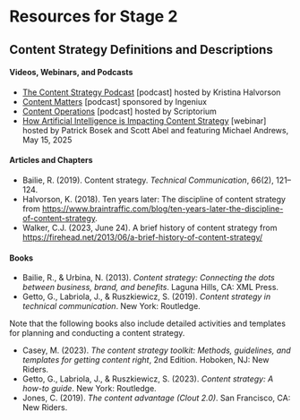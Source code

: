 # Resources for Stage 2

## Content Strategy Definitions and Descriptions

#### Videos, Webinars, and Podcasts
* [The Content Strategy Podcast](https://www.braintraffic.com/podcast) [podcast] hosted by Kristina Halvorson
* [Content Matters](https://creators.spotify.com/pod/profile/content-matters/) [podcast] sponsored by Ingeniux
* [Content Operations](https://www.scriptorium.com/category/podcast/) [podcast] hosted by Scriptorium
* [How Artificial Intelligence is Impacting Content Strategy](https://www.brighttalk.com/webcast/9273/633289?q=%22Coffee%20and%20Content%22) [webinar] hosted by Patrick Bosek and Scott Abel and featuring Michael Andrews, May 15, 2025

#### Articles and Chapters
* Bailie, R. (2019). Content strategy. *Technical Communication*, 66(2), 121–124.
* Halvorson, K. (2018). Ten years later: The discipline of content strategy from https://www.braintraffic.com/blog/ten-years-later-the-discipline-of-content-strategy.
* Walker, C.J. (2023, June 24). A brief history of content strategy from https://firehead.net/2013/06/a-brief-history-of-content-strategy/

#### Books
* Bailie, R., & Urbina, N. (2013). *Content strategy: Connecting the dots between business, brand, and benefits*. Laguna Hills, CA: XML Press.
* Getto, G., Labriola, J., & Ruszkiewicz, S. (2019). *Content strategy in technical communication*. New York: Routledge.
  
Note that the following books also include detailed activities and templates for planning and conducting a content strategy.
* Casey, M. (2023). *The content strategy toolkit: Methods, guidelines, and templates for getting content right*, 2nd Edition. Hoboken, NJ: New Riders.
* Getto, G., Labriola, J., & Ruszkiewicz, S. (2023). *Content strategy: A how-to guide*. New York: 
Routledge.
* Jones, C. (2019). *The content advantage (Clout 2.0)*. San Francisco, CA: New Riders.


